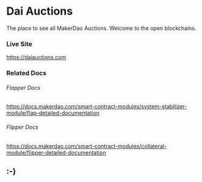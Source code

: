 # Dai Auctions
The place to see all MakerDao Auctions. Welcome to the open blockchains.

### Live Site
https://daiauctions.com

### Related Docs

###### Flapper Docs 
https://docs.makerdao.com/smart-contract-modules/system-stabilizer-module/flap-detailed-documentation

###### Flipper Docs 
https://docs.makerdao.com/smart-contract-modules/collateral-module/flipper-detailed-documentation


## :-)


